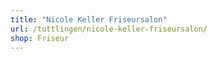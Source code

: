 ```yaml
---
title: "Nicole Keller Friseursalon"
url: /tuttlingen/nicole-keller-friseursalon/
shop: Friseur
---
```

